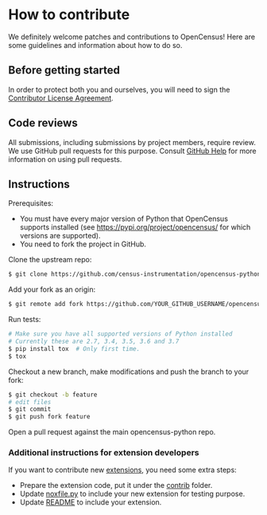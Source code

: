 # How to contribute

We definitely welcome patches and contributions to OpenCensus! Here are
some guidelines and information about how to do so.

## Before getting started

In order to protect both you and ourselves, you will need to sign the
[Contributor License Agreement](https://cla.developers.google.com/clas).

## Code reviews

All submissions, including submissions by project members, require review. We
use GitHub pull requests for this purpose. Consult
[GitHub Help](https://help.github.com/articles/about-pull-requests/) for more
information on using pull requests.

## Instructions

Prerequisites:

* You must have every major version of Python that OpenCensus supports installed (see https://pypi.org/project/opencensus/ for which versions are supported).
* You need to fork the project in GitHub.

Clone the upstream repo:

```sh
$ git clone https://github.com/census-instrumentation/opencensus-python.git
```

Add your fork as an origin:

```sh
$ git remote add fork https://github.com/YOUR_GITHUB_USERNAME/opencensus-python.git
```

Run tests:

```sh
# Make sure you have all supported versions of Python installed
# Currently these are 2.7, 3.4, 3.5, 3.6 and 3.7
$ pip install tox  # Only first time.
$ tox
```

Checkout a new branch, make modifications and push the branch to your fork:

```sh
$ git checkout -b feature
# edit files
$ git commit
$ git push fork feature
```

Open a pull request against the main opencensus-python repo.

### Additional instructions for extension developers

If you want to contribute new [extensions](README.rst#extensions), you need some extra steps:

* Prepare the extension code, put it under the [contrib](./contrib/) folder.
* Update [noxfile.py](./noxfile.py) to include your new extension for testing purpose.
* Update [README](./README.rst#extensions) to include your extension.
